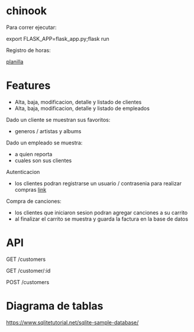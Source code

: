 # chinook

Para correr ejecutar:

export FLASK_APP=flask_app.py;flask run

Registro de horas:

[planilla](https://docs.google.com/spreadsheets/d/18PCmaGaa5jwOVpQroU0FV6IK6_393f36VlKLHTYOjwY/edit#gid=0)


# Features
* Alta, baja, modificacion, detalle y listado de clientes
* Alta, baja, modificacion, detalle y listado de empleados

Dado un cliente se muestran sus favoritos:
* generos / artistas y albums

Dado un empleado se muestra:
* a quien reporta
* cuales son sus clientes

Autenticacion
* los clientes podran registrarse un usuario / contrasenia para realizar compras [link](https://gist.github.com/siscia/5ed3277551370df3eb8b1063923621d4)

Compra de canciones:
* los clientes que iniciaron sesion podran agregar canciones a su carrito
* al finalizar el carrito se muestra y guarda la factura en la base de datos

# API

GET /customers

GET /customer/:id

POST /customers

# Diagrama de tablas

https://www.sqlitetutorial.net/sqlite-sample-database/
